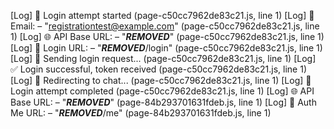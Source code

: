 [Log] 🔐 Login attempt started (page-c50cc7962de83c21.js, line 1)
[Log] 📧 Email: – "registrationtest@example.com" (page-c50cc7962de83c21.js, line 1)
[Log] 🌐 API Base URL: – "***REMOVED***" (page-c50cc7962de83c21.js, line 1)
[Log] 🔗 Login URL: – "***REMOVED***/login" (page-c50cc7962de83c21.js, line 1)
[Log] 🚀 Sending login request... (page-c50cc7962de83c21.js, line 1)
[Log] ✅ Login successful, token received (page-c50cc7962de83c21.js, line 1)
[Log] 🚀 Redirecting to chat... (page-c50cc7962de83c21.js, line 1)
[Log] 🏁 Login attempt completed (page-c50cc7962de83c21.js, line 1)
[Log] 🌐 API Base URL: – "***REMOVED***" (page-84b293701631fdeb.js, line 1)
[Log] 🔗 Auth Me URL: – "***REMOVED***/me" (page-84b293701631fdeb.js, line 1)